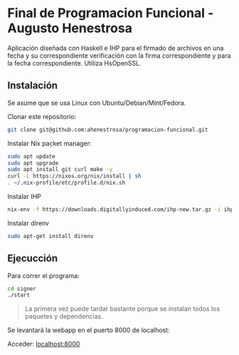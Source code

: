 # Final de Programacion Funcional - Augusto Henestrosa

Aplicación diseñada con Haskell e IHP para el firmado de archivos en una fecha y su correspondiente verificación con la firma correspondiente y para la fecha correspondiente. Utiliza HsOpenSSL. 

## Instalación

Se asume que se usa Linux con Ubuntu/Debian/Mint/Fedora.

Clonar este repositorio:
```bash
git clone git@github.com:ahenestrosa/programacion-funcional.git
```

Instalar Nix packet manager:
```bash
sudo apt update
sudo apt upgrade
sudo apt install git curl make -y
curl -L https://nixos.org/nix/install | sh
. ~/.nix-profile/etc/profile.d/nix.sh
```

Instalar IHP
```bash
nix-env -f https://downloads.digitallyinduced.com/ihp-new.tar.gz -i ihp-new
```

Instalar direnv
```bash
sudo apt-get install direnv
```

## Ejecucción

Para correr el programa:
```bash
cd signer
./start
```

> La primera vez puede tardar bastante porque se instalan todos los paquetes y dependencias.

Se levantará la webapp en el puerto 8000 de localhost:

Acceder: [localhost:8000](http://localhost:8000)


